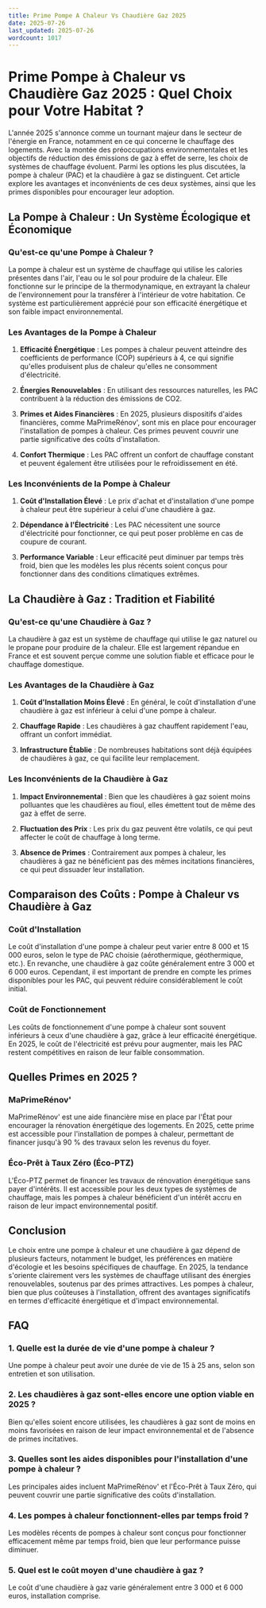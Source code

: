 ```yaml
---
title: Prime Pompe A Chaleur Vs Chaudière Gaz 2025
date: 2025-07-26
last_updated: 2025-07-26
wordcount: 1017
---
```


# Prime Pompe à Chaleur vs Chaudière Gaz 2025 : Quel Choix pour Votre Habitat ?

L'année 2025 s'annonce comme un tournant majeur dans le secteur de l'énergie en France, notamment en ce qui concerne le chauffage des logements. Avec la montée des préoccupations environnementales et les objectifs de réduction des émissions de gaz à effet de serre, les choix de systèmes de chauffage évoluent. Parmi les options les plus discutées, la pompe à chaleur (PAC) et la chaudière à gaz se distinguent. Cet article explore les avantages et inconvénients de ces deux systèmes, ainsi que les primes disponibles pour encourager leur adoption.

## La Pompe à Chaleur : Un Système Écologique et Économique

### Qu'est-ce qu'une Pompe à Chaleur ?

La pompe à chaleur est un système de chauffage qui utilise les calories présentes dans l'air, l'eau ou le sol pour produire de la chaleur. Elle fonctionne sur le principe de la thermodynamique, en extrayant la chaleur de l'environnement pour la transférer à l'intérieur de votre habitation. Ce système est particulièrement apprécié pour son efficacité énergétique et son faible impact environnemental.

### Les Avantages de la Pompe à Chaleur

1. **Efficacité Énergétique** : Les pompes à chaleur peuvent atteindre des coefficients de performance (COP) supérieurs à 4, ce qui signifie qu'elles produisent plus de chaleur qu'elles ne consomment d'électricité.

2. **Énergies Renouvelables** : En utilisant des ressources naturelles, les PAC contribuent à la réduction des émissions de CO2.

3. **Primes et Aides Financières** : En 2025, plusieurs dispositifs d'aides financières, comme MaPrimeRénov', sont mis en place pour encourager l'installation de pompes à chaleur. Ces primes peuvent couvrir une partie significative des coûts d'installation.

4. **Confort Thermique** : Les PAC offrent un confort de chauffage constant et peuvent également être utilisées pour le refroidissement en été.

### Les Inconvénients de la Pompe à Chaleur

1. **Coût d'Installation Élevé** : Le prix d'achat et d'installation d'une pompe à chaleur peut être supérieur à celui d'une chaudière à gaz.

2. **Dépendance à l'Électricité** : Les PAC nécessitent une source d'électricité pour fonctionner, ce qui peut poser problème en cas de coupure de courant.

3. **Performance Variable** : Leur efficacité peut diminuer par temps très froid, bien que les modèles les plus récents soient conçus pour fonctionner dans des conditions climatiques extrêmes.

## La Chaudière à Gaz : Tradition et Fiabilité

### Qu'est-ce qu'une Chaudière à Gaz ?

La chaudière à gaz est un système de chauffage qui utilise le gaz naturel ou le propane pour produire de la chaleur. Elle est largement répandue en France et est souvent perçue comme une solution fiable et efficace pour le chauffage domestique.

### Les Avantages de la Chaudière à Gaz

1. **Coût d'Installation Moins Élevé** : En général, le coût d'installation d'une chaudière à gaz est inférieur à celui d'une pompe à chaleur.

2. **Chauffage Rapide** : Les chaudières à gaz chauffent rapidement l'eau, offrant un confort immédiat.

3. **Infrastructure Établie** : De nombreuses habitations sont déjà équipées de chaudières à gaz, ce qui facilite leur remplacement.

### Les Inconvénients de la Chaudière à Gaz

1. **Impact Environnemental** : Bien que les chaudières à gaz soient moins polluantes que les chaudières au fioul, elles émettent tout de même des gaz à effet de serre.

2. **Fluctuation des Prix** : Les prix du gaz peuvent être volatils, ce qui peut affecter le coût de chauffage à long terme.

3. **Absence de Primes** : Contrairement aux pompes à chaleur, les chaudières à gaz ne bénéficient pas des mêmes incitations financières, ce qui peut dissuader leur installation.

## Comparaison des Coûts : Pompe à Chaleur vs Chaudière à Gaz

### Coût d'Installation

Le coût d'installation d'une pompe à chaleur peut varier entre 8 000 et 15 000 euros, selon le type de PAC choisie (aérothermique, géothermique, etc.). En revanche, une chaudière à gaz coûte généralement entre 3 000 et 6 000 euros. Cependant, il est important de prendre en compte les primes disponibles pour les PAC, qui peuvent réduire considérablement le coût initial.

### Coût de Fonctionnement

Les coûts de fonctionnement d'une pompe à chaleur sont souvent inférieurs à ceux d'une chaudière à gaz, grâce à leur efficacité énergétique. En 2025, le coût de l'électricité est prévu pour augmenter, mais les PAC restent compétitives en raison de leur faible consommation.

## Quelles Primes en 2025 ?

### MaPrimeRénov'

MaPrimeRénov' est une aide financière mise en place par l'État pour encourager la rénovation énergétique des logements. En 2025, cette prime est accessible pour l'installation de pompes à chaleur, permettant de financer jusqu'à 90 % des travaux selon les revenus du foyer.

### Éco-Prêt à Taux Zéro (Éco-PTZ)

L'Éco-PTZ permet de financer les travaux de rénovation énergétique sans payer d'intérêts. Il est accessible pour les deux types de systèmes de chauffage, mais les pompes à chaleur bénéficient d'un intérêt accru en raison de leur impact environnemental positif.

## Conclusion

Le choix entre une pompe à chaleur et une chaudière à gaz dépend de plusieurs facteurs, notamment le budget, les préférences en matière d'écologie et les besoins spécifiques de chauffage. En 2025, la tendance s'oriente clairement vers les systèmes de chauffage utilisant des énergies renouvelables, soutenus par des primes attractives. Les pompes à chaleur, bien que plus coûteuses à l'installation, offrent des avantages significatifs en termes d'efficacité énergétique et d'impact environnemental.

## FAQ

### 1. Quelle est la durée de vie d'une pompe à chaleur ?

Une pompe à chaleur peut avoir une durée de vie de 15 à 25 ans, selon son entretien et son utilisation.

### 2. Les chaudières à gaz sont-elles encore une option viable en 2025 ?

Bien qu'elles soient encore utilisées, les chaudières à gaz sont de moins en moins favorisées en raison de leur impact environnemental et de l'absence de primes incitatives.

### 3. Quelles sont les aides disponibles pour l'installation d'une pompe à chaleur ?

Les principales aides incluent MaPrimeRénov' et l'Éco-Prêt à Taux Zéro, qui peuvent couvrir une partie significative des coûts d'installation.

### 4. Les pompes à chaleur fonctionnent-elles par temps froid ?

Les modèles récents de pompes à chaleur sont conçus pour fonctionner efficacement même par temps froid, bien que leur performance puisse diminuer.

### 5. Quel est le coût moyen d'une chaudière à gaz ?

Le coût d'une chaudière à gaz varie généralement entre 3 000 et 6 000 euros, installation comprise.